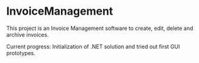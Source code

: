 # InvoiceManagement
This project is an Invoice Management software to create, edit, delete and archive invoices.

Current progress: Initialization of .NET solution and tried out first GUI prototypes.
